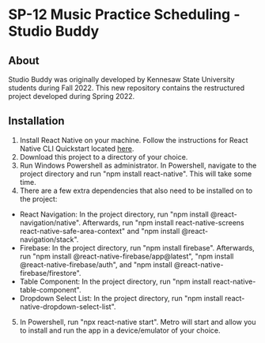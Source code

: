 # SP-12 Music Practice Scheduling - Studio Buddy
## About
Studio Buddy was originally developed by Kennesaw State University students during Fall 2022. This new repository contains the restructured project developed during Spring 2022.
## Installation
1. Install React Native on your machine. Follow the instructions for React Native CLI Quickstart located [here](https://reactnative.dev/docs/environment-setup).
2. Download this project to a directory of your choice.
3. Run Windows Powershell as administrator. In Powershell, navigate to the project directory and run "npm install react-native". This will take some time.
4. There are a few extra dependencies that also need to be installed on to the project:
- React Navigation: In the project directory, run "npm install @react-navigation/native". Afterwards, run "npm install react-native-screens react-native-safe-area-context" and "npm install @react-navigation/stack".
- Firebase: In the project directory, run "npm install firebase". Afterwards, run "npm install @react-native-firebase/app@latest", "npm install @react-native-firebase/auth", and "npm install @react-native-firebase/firestore".
- Table Component: In the project directory, run "npm install react-native-table-component".
- Dropdown Select List: In the project directory, run "npm install react-native-dropdown-select-list".
5. In Powershell, run "npx react-native start". Metro will start and allow you to install and run the app in a device/emulator of your choice.
